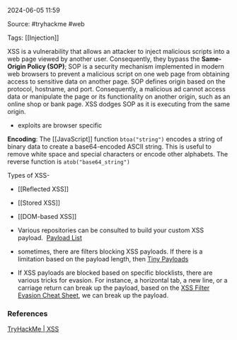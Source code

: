 
2024-06-05 11:59

Source: #tryhackme #web

Tags: [[Injection]] 

XSS is a vulnerability that allows an attacker to inject malicious scripts into a web page viewed by another user. Consequently, they bypass the **Same-Origin Policy (SOP)**; SOP is a security mechanism implemented in modern web browsers to prevent a malicious script on one web page from obtaining access to sensitive data on another page. SOP defines origin based on the protocol, hostname, and port. Consequently, a malicious ad cannot access data or manipulate the page or its functionality on another origin, such as an online shop or bank page. XSS dodges SOP as it is executing from the same origin.
- exploits are browser specific

**Encoding**: The [[JavaScript]] function `btoa("string")` encodes a string of binary data to create a base64-encoded ASCII string. This is useful to remove white space and special characters or encode other alphabets. The reverse function is `atob("base64_string")`

Types of XSS- 
- [[Reflected XSS]]
- [[Stored XSS]]
- [[DOM-based XSS]]

- Various repositories can be consulted to build your custom XSS payload.  [Payload List](https://github.com/payloadbox/xss-payload-list)
- sometimes, there are filters blocking XSS payloads. If there is a limitation based on the payload length, then [Tiny Payloads](https://github.com/terjanq/Tiny-XSS-Payloads)
- If XSS payloads are blocked based on specific blocklists, there are various tricks for evasion. For instance, a horizontal tab, a new line, or a carriage return can break up the payload, based on the [XSS Filter Evasion Cheat Sheet](https://cheatsheetseries.owasp.org/cheatsheets/XSS_Filter_Evasion_Cheat_Sheet.html), we can break up the payload.

### References
[TryHackMe | XSS](https://tryhackme.com/r/room/axss)